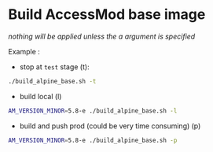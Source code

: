 # Build AccessMod base image 

_nothing will be applied unless the a argument is specified_

Example : 

- stop at `test` stage (t):

```sh
./build_alpine_base.sh -t
```

- build local (l)  

```sh
AM_VERSION_MINOR=5.8-e ./build_alpine_base.sh -l
```
- build and push prod (could be very time consuming) (p)  

```sh
AM_VERSION_MINOR=5.8-e ./build_alpine_base.sh -p
```
